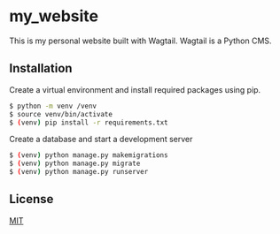 # my_website

This is my personal website built with Wagtail. Wagtail is a Python CMS.

## Installation

Create a virtual environment and install required packages using pip.

```bash
$ python -m venv /venv
$ source venv/bin/activate
$ (venv) pip install -r requirements.txt
```

Create a database and start a development server

```bash
$ (venv) python manage.py makemigrations
$ (venv) python manage.py migrate
$ (venv) python manage.py runserver
```

## License
[MIT](https://choosealicense.com/licenses/mit/)